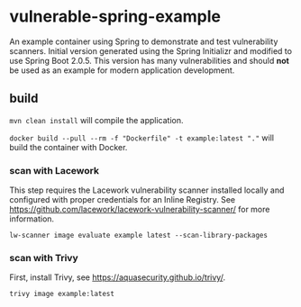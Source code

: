 # vulnerable-spring-example

An example container using Spring to demonstrate and test vulnerability scanners. Initial version generated using the Spring Initializr and modified to use Spring Boot 2.0.5. This version has many vulnerabilities and should **not** be used as an example for modern application development.

## build

```mvn clean install``` will compile the application.

```docker build --pull --rm -f "Dockerfile" -t example:latest "."``` will build the container with Docker.

### scan with Lacework

This step requires the Lacework vulnerability scanner installed locally and configured with proper credentials for an Inline Registry. See https://github.com/lacework/lacework-vulnerability-scanner/ for more information.

```lw-scanner image evaluate example latest --scan-library-packages```

### scan with Trivy

First, install Trivy, see https://aquasecurity.github.io/trivy/.

```trivy image example:latest```